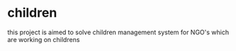 # children
this project is aimed to solve children management system for NGO's which are working on childrens
